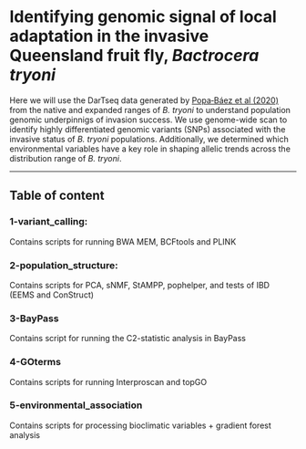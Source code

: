 
# Identifying genomic signal of local adaptation in the invasive Queensland fruit fly, _Bactrocera tryoni_

Here we will use the DarTseq data generated by <a href="https://www.nature.com/articles/s41598-020-67397-5" title="Popa‑Báez et al (2020)" >Popa‑Báez et al (2020)</a> from the native and expanded ranges of _B. tryoni_ to understand population genomic underpinnigs of invasion success. We use genome-wide scan to identify highly differentiated genomic variants (SNPs) associated with the invasive status of _B. tryoni_ populations. Additionally, we determined which environmental variables have a key role in shaping allelic trends across the distribution range of _B. tryoni_.

***************

## Table of content
### 1-variant_calling:   
Contains scripts for running BWA MEM, BCFtools and PLINK

### 2-population_structure:
Contains scripts for PCA, sNMF, StAMPP, pophelper, and tests of IBD (EEMS and ConStruct)

### 3-BayPass
Contains script for running the C2-statistic analysis in BayPass

### 4-GOterms
Contains scripts for running Interproscan and topGO 

### 5-environmental_association
Contains scripts for processing bioclimatic variables + gradient forest analysis
